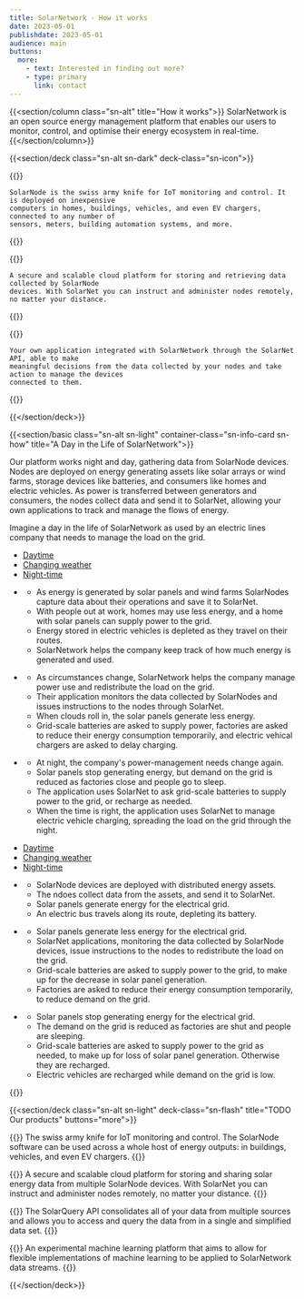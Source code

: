 ```yaml
---
title: SolarNetwork - How it works
date: 2023-05-01
publishdate: 2023-05-01
audience: main
buttons:
  more:
    - text: Interested in finding out more?
    - type: primary
      link: contact
---
```

{{<section/column class="sn-alt" title="How it works">}}
SolarNetwork is an open source energy management platform that enables our users to monitor,
control, and optimise their energy ecosystem in real-time.
{{</section/column>}}

{{<section/deck class="sn-alt sn-dark" deck-class="sn-icon">}}

  {{<deck-card title="SolarNode"
    img="/img/how-it-works/solarnode-icon.svg"
    alt="Icon for a SolarNode computer device." >}}

    SolarNode is the swiss army knife for IoT monitoring and control. It is deployed on inexpensive
    computers in homes, buildings, vehicles, and even EV chargers, connected to any number of
    sensors, meters, building automation systems, and more.
  {{</deck-card>}}

  {{<deck-card title="SolarNet"
    img="/img/how-it-works/solarnet-icon.svg"
    alt="Icon for SolarNet cloud service." >}}

    A secure and scalable cloud platform for storing and retrieving data collected by SolarNode
    devices. With SolarNet you can instruct and administer nodes remotely, no matter your distance.
  {{</deck-card>}}

  {{<deck-card title="SolarApp"
    img="/img/how-it-works/cloud-app.svg"
    alt="Icon for a SolarApp application." >}}

    Your own application integrated with SolarNetwork through the SolarNet API, able to make
    meaningful decisions from the data collected by your nodes and take action to manage the devices
    connected to them.
  {{</deck-card>}}

{{</section/deck>}}

{{<section/basic class="sn-alt sn-light" container-class="sn-info-card sn-how" title="A Day in the Life of SolarNetwork">}}
<p>
  Our platform works night and day, gathering data from SolarNode devices. Nodes are deployed on energy generating assets like solar arrays or wind farms, storage devices like batteries, and consumers like homes and electric vehicles. As power is transferred between generators and consumers, the nodes collect data and send it to SolarNet, allowing your own applications to track and manage the flows of energy.
</p>
<p>
Imagine a day in the life of SolarNetwork as used by an electric lines company that needs to manage the load on the grid.
</p>

<div class="uk-visible@l">
  <ul class="uk-subnav uk-subnav-pill uk-flex uk-flex-center" uk-switcher>
    <li><a href="#">Daytime</a></li>
    <li><a href="#">Changing weather</a></li>
    <li><a href="#">Night-time</a></li>
  </ul>

  <ul class="uk-switcher">
    <li class="sn-row">
      <div class="sn-notes">
        <ul class="uk-list">
          <li>As energy is generated by solar panels and wind farms SolarNodes capture data about their operations and save it to SolarNet.
          <li>With people out at work, homes may use less energy, and a home with solar panels can supply power to the grid. </li>
          <li>Energy stored in electric vehicles is depleted as they travel on their routes.</li>
          <li>SolarNetwork helps the company keep track of how much energy is generated and used.</li>
        </ul>
      </div>
      <lottie-player
        src="/img/lotties/Desktop_FullSun_1440x1148.json"
        background="transparent"
        speed="1"
        loop
        autoplay
      ></lottie-player>
    </li>
    <li class="sn-row">
      <div class="sn-notes">
        <ul class="uk-list">
          <li>As circumstances change, SolarNetwork helps the company manage power use and redistribute the load on the grid.</li>
          <li>
            Their application monitors the data collected by SolarNodes and issues instructions to the nodes through SolarNet.
          </li>
          <li>
            When clouds roll in, the solar panels generate less energy.
          </li>
          <li>
            Grid-scale batteries are asked to supply power, factories are asked to reduce their energy consumption temporarily, and electric vehical chargers are asked to delay charging.
          </li>
        </ul>
      </div>
      <lottie-player
        src="/img/lotties/Desktop_PartialSun_1440x1148.json"
        background="transparent"
        speed="1"
        loop
        autoplay
      ></lottie-player>
    </li>
    <li class="sn-row">
      <div class="sn-notes">
        <ul class="uk-list">
          <li>At night, the company's power-management needs change again.</li>
          <li>
            Solar panels stop generating energy, but demand on the grid is reduced as factories close and people go to sleep.
          </li>
          <li>
          The application uses SolarNet to ask grid-scale batteries to supply power to the grid, or recharge as needed.
          </li>
          <li>When the time is right, the application uses SolarNet to manage electric vehicle charging, spreading the load on the grid through the night. </li>
        </ul>
      </div>
      <lottie-player
        src="/img/lotties/Desktop_Night_1440x1148.json"
        background="transparent"
        speed="1"
        loop
        autoplay
      ></lottie-player>
    </li>
  </ul>
</div>

<div class="uk-hidden@l">
  <ul class="uk-subnav uk-subnav-pill" uk-switcher>
    <li><a href="#">Daytime</a></li>
    <li><a href="#">Changing weather</a></li>
    <li><a href="#">Night-time</a></li>
  </ul>

  <ul class="uk-switcher">
    <li class="sn-row">
      <div class="sn-notes">
        <ul class="uk-list">
          <li>SolarNode devices are deployed with distributed energy assets.</li>
          <li>The ndoes collect data from the assets, and send it to SolarNet.</li>
          <li>Solar panels generate energy for the electrical grid.</li>
          <li>An electric bus travels along its route, depleting its battery.</li>
        </ul>
      </div>
      <lottie-player
        src="/img/lotties/Mobile_FullSun_320x684.json"
        background="transparent"
        speed="1"
        loop
        autoplay
      ></lottie-player>
    </li>
    <li class="sn-row">
      <div class="sn-notes">
        <ul class="uk-list">
          <li>Solar panels generate less energy for the electrical grid.</li>
          <li>
            SolarNet applications, monitoring the data collected by SolarNode devices, issue
            instructions to the nodes to redistribute the load on the grid.
          </li>
          <li>
            Grid-scale batteries are asked to supply power to the grid, to make up for the
            decrease in solar panel generation.
          </li>
          <li>
            Factories are asked to reduce their energy consumption temporarily, to reduce
            demand on the grid.
          </li>
        </ul>
      </div>
      <lottie-player
        src="/img/lotties/Mobile_PartialSun_320x684.json"
        background="transparent"
        speed="1"
        loop
        autoplay
      ></lottie-player>
    </li>
    <li class="sn-row">
      <div class="sn-notes">
        <ul class="uk-list">
          <li>Solar panels stop generating energy for the electrical grid.</li>
          <li>
            The demand on the grid is reduced as factories are shut and people are sleeping.
          </li>
          <li>
            Grid-scale batteries are asked to supply power to the grid as needed, to make up
            for loss of solar panel generation. Otherwise they are recharged.
          </li>
          <li>Electric vehicles are recharged while demand on the grid is low.</li>
        </ul>
      </div>
      <lottie-player
        src="/img/lotties/Mobile_Night_320x684.json"
        background="transparent"
        speed="1"
        loop
        autoplay
      ></lottie-player>
    </li>
  </ul>
</div>
{{</section/basic>}}


{{<section/deck class="sn-alt sn-light" deck-class="sn-flash" title="TODO Our products" buttons="more">}}

  {{<flash-card title="SolarNode" url="#todo" link="Learn more">}}
    The swiss army knife for IoT monitoring and control. The SolarNode software can be used across a
    whole host of energy outputs: in buildings, vehicles, and even EV chargers.
  {{</flash-card>}}

  {{<flash-card title="SolarNet" url="#todo" link="Learn more">}}
    A secure and scalable cloud platform for storing and sharing solar energy data from multiple
    SolarNode devices. With SolarNet you can instruct and administer nodes remotely, no matter your
    distance.
  {{</flash-card>}}

  {{<flash-card title="SolarQuery" url="https://github.com/SolarNetwork/solarnetwork/wiki/SolarQuery-API" link="Learn more">}}
    The SolarQuery API consolidates all of your data from multiple sources and allows you to access
    and query the data from in a single and simplified data set.
  {{</flash-card>}}

  {{<flash-card title="SolarQuant" url="#todo" link="Learn more">}}
    An experimental machine learning platform that aims to allow for flexible implementations of
    machine learning to be applied to SolarNetwork data streams.
  {{</flash-card>}}

{{</section/deck>}}

